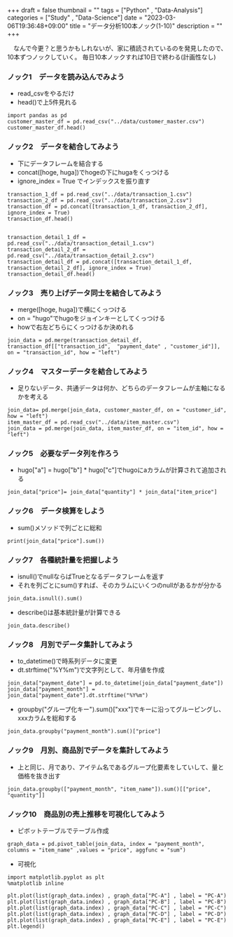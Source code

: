 +++
draft = false
thumbnail = ""
tags = ["Python" , "Data-Analysis"]
categories = ["Study" , "Data-Science"]
date = "2023-03-06T19:36:48+09:00"
title = "データ分析100本ノック(1-10)"
description = ""
+++

　なんで今更？と思うかもしれないが、家に積読されているのを発見したので、10本ずつノックしていく。
毎日10本ノックすれば10日で終わる(計画性なし)


### ノック1　データを読み込んでみよう
- read_csvをやるだけ
- head()で上5件見れる

```python3
import pandas as pd 
customer_master_df = pd.read_csv("../data/customer_master.csv")
customer_master_df.head()
```

### ノック2　データを結合してみよう
- 下にデータフレームを結合する
- concat([hoge, huga])でhogeの下にhugaをくっつける
- ignore_index = True でインデックスを振り直す

```python3
transaction_1_df = pd.read_csv("../data/transaction_1.csv")
transaction_2_df = pd.read_csv("../data/transaction_2.csv")
transaction_df = pd.concat([transaction_1_df, transaction_2_df], ignore_index = True)
transaction_df.head()


transaction_detail_1_df = pd.read_csv("../data/transaction_detail_1.csv")
transaction_detail_2_df = pd.read_csv("../data/transaction_detail_2.csv")
transaction_detail_df = pd.concat([transaction_detail_1_df, transaction_detail_2_df], ignore_index = True)
transaction_detail_df.head()
```

### ノック3　売り上げデータ同士を結合してみよう
- merge([hoge, huga])で横にくっつける
- on = "hugo"でhugoをジョインキーとしてくっつける
- howで右左どちらにくっつけるか決めれる

```python3
join_data = pd.merge(transaction_detail_df, transaction_df[["transaction_id",  "payment_date" , "customer_id"]], on = "transaction_id", how = "left")
```

### ノック4　マスターデータを結合してみよう
- 足りないデータ、共通データは何か、どちらのデータフレームが主軸になるかを考える

```python3
join_data= pd.merge(join_data, customer_master_df, on = "customer_id", how = "left")
item_master_df = pd.read_csv("../data/item_master.csv")
join_data = pd.merge(join_data, item_master_df, on = "item_id", how = "left")
```

### ノック5　必要なデータ列を作ろう
- hugo["a"] = hugo["b"] * hugo["c"]でhugoにaカラムが計算されて追加される

```python3
join_data["price"]= join_data["quantity"] * join_data["item_price"]
```

### ノック6　データ検算をしよう
- sum()メソッドで列ごとに総和

```python3
print(join_data["price"].sum())
```

### ノック7　各種統計量を把握しよう
- isnull()でnullならばTrueとなるデータフレームを返す
- それを列ごとにsum()すれば、そのカラムにいくつのnullがあるかが分かる
```python3
join_data.isnull().sum()
```
- describe()は基本統計量が計算できる

```python3
join_data.describe()
```

### ノック8　月別でデータ集計してみよう
- to_datetime()で時系列データに変更
- dt.strftime("%Y%m")で文字列として、年月値を作成
```python3
join_data["payment_date"] = pd.to_datetime(join_data["payment_date"])
join_data["payment_month"] = join_data["payment_date"].dt.strftime("%Y%m")
```
- groupby("グループ化キー").sum()["xxx"]でキーに沿ってグルーピングし、xxxカラムを総和する
```python3
join_data.groupby("payment_month").sum()["price"]
```

### ノック9　月別、商品別でデータを集計してみよう
- 上と同じ、月であり、アイテム名であるグループ化要素をしていして、量と価格を抜き出す

```python3
join_data.groupby(["payment_month", "item_name"]).sum()[["price", "quantity"]]
```

### ノック10　商品別の売上推移を可視化してみよう
- ピボットテーブルでテーブル作成

```python3
graph_data = pd.pivot_table(join_data, index = "payment_month", columns = "item_name" ,values = "price", aggfunc = "sum")
```
- 可視化
```python3
import matplotlib.pyplot as plt 
%matplotlib inline

plt.plot(list(graph_data.index) , graph_data["PC-A"] , label = "PC-A")
plt.plot(list(graph_data.index) , graph_data["PC-B"] , label = "PC-B")
plt.plot(list(graph_data.index) , graph_data["PC-C"] , label = "PC-C")
plt.plot(list(graph_data.index) , graph_data["PC-D"] , label = "PC-D")
plt.plot(list(graph_data.index) , graph_data["PC-E"] , label = "PC-E")
plt.legend()
```